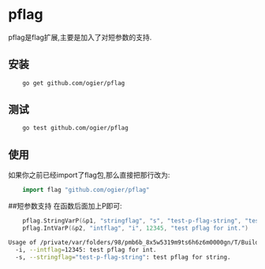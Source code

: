 # pflag
pflag是flag扩展,主要是加入了对短参数的支持.

## 安装

```sh
    go get github.com/ogier/pflag
```

## 测试
```sh
    go test github.com/ogier/pflag
```

## 使用
如果你之前已经import了flag包,那么直接把那行改为:
```Go
    import flag "github.com/ogier/pflag"
```

##短参数支持
在函数后面加上P即可:
```Go
    pflag.StringVarP(&p1, "stringflag", "s", "test-p-flag-string", "test pflag for string.")
	pflag.IntVarP(&p2, "intflag", "i", 12345, "test pflag for int.")
```

```sh
Usage of /private/var/folders/98/pmb6b_8x5w5319m9ts6h6z6m0000gn/T/Build main.go and run1go:
  -i, --intflag=12345: test pflag for int.
  -s, --stringflag="test-p-flag-string": test pflag for string.
```